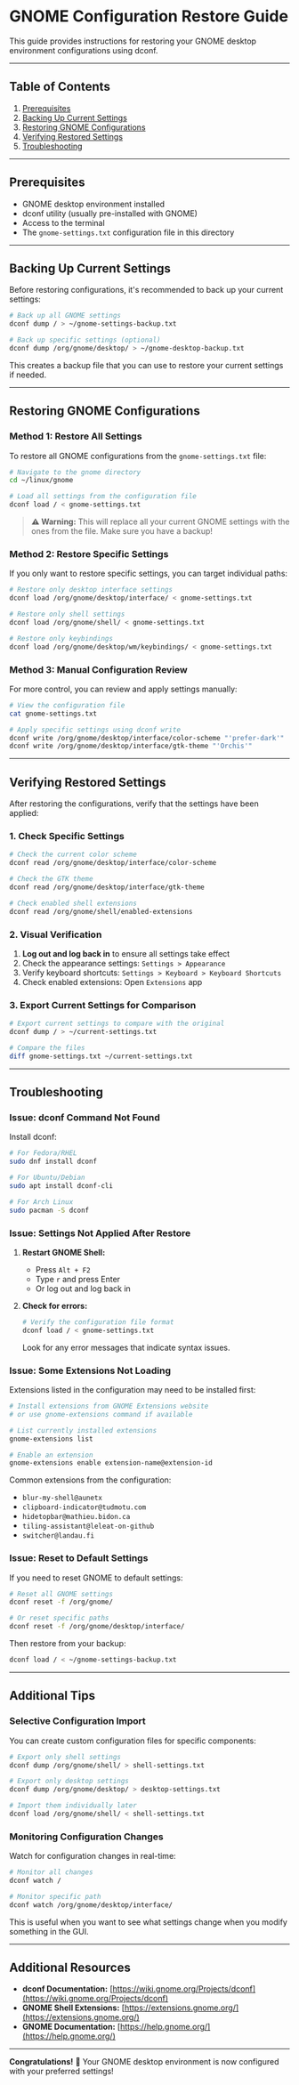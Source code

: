 # GNOME Configuration Restore Guide

This guide provides instructions for restoring your GNOME desktop environment configurations using dconf.

---

## Table of Contents
1. [Prerequisites](#prerequisites)
2. [Backing Up Current Settings](#backing-up-current-settings)
3. [Restoring GNOME Configurations](#restoring-gnome-configurations)
4. [Verifying Restored Settings](#verifying-restored-settings)
5. [Troubleshooting](#troubleshooting)

---

## Prerequisites

- GNOME desktop environment installed
- dconf utility (usually pre-installed with GNOME)
- Access to the terminal
- The `gnome-settings.txt` configuration file in this directory

---

## Backing Up Current Settings

Before restoring configurations, it's recommended to back up your current settings:

```bash
# Back up all GNOME settings
dconf dump / > ~/gnome-settings-backup.txt

# Back up specific settings (optional)
dconf dump /org/gnome/desktop/ > ~/gnome-desktop-backup.txt
```

This creates a backup file that you can use to restore your current settings if needed.

---

## Restoring GNOME Configurations

### Method 1: Restore All Settings

To restore all GNOME configurations from the `gnome-settings.txt` file:

```bash
# Navigate to the gnome directory
cd ~/linux/gnome

# Load all settings from the configuration file
dconf load / < gnome-settings.txt
```

> **⚠️ Warning:** This will replace all your current GNOME settings with the ones from the file. Make sure you have a backup!

### Method 2: Restore Specific Settings

If you only want to restore specific settings, you can target individual paths:

```bash
# Restore only desktop interface settings
dconf load /org/gnome/desktop/interface/ < gnome-settings.txt

# Restore only shell settings
dconf load /org/gnome/shell/ < gnome-settings.txt

# Restore only keybindings
dconf load /org/gnome/desktop/wm/keybindings/ < gnome-settings.txt
```

### Method 3: Manual Configuration Review

For more control, you can review and apply settings manually:

```bash
# View the configuration file
cat gnome-settings.txt

# Apply specific settings using dconf write
dconf write /org/gnome/desktop/interface/color-scheme "'prefer-dark'"
dconf write /org/gnome/desktop/interface/gtk-theme "'Orchis'"
```

---

## Verifying Restored Settings

After restoring the configurations, verify that the settings have been applied:

### 1. Check Specific Settings

```bash
# Check the current color scheme
dconf read /org/gnome/desktop/interface/color-scheme

# Check the GTK theme
dconf read /org/gnome/desktop/interface/gtk-theme

# Check enabled shell extensions
dconf read /org/gnome/shell/enabled-extensions
```

### 2. Visual Verification

1. **Log out and log back in** to ensure all settings take effect
2. Check the appearance settings: `Settings > Appearance`
3. Verify keyboard shortcuts: `Settings > Keyboard > Keyboard Shortcuts`
4. Check enabled extensions: Open `Extensions` app

### 3. Export Current Settings for Comparison

```bash
# Export current settings to compare with the original
dconf dump / > ~/current-settings.txt

# Compare the files
diff gnome-settings.txt ~/current-settings.txt
```

---

## Troubleshooting

### Issue: dconf Command Not Found

Install dconf:

```bash
# For Fedora/RHEL
sudo dnf install dconf

# For Ubuntu/Debian
sudo apt install dconf-cli

# For Arch Linux
sudo pacman -S dconf
```

### Issue: Settings Not Applied After Restore

1. **Restart GNOME Shell:**
   - Press `Alt + F2`
   - Type `r` and press Enter
   - Or log out and log back in

2. **Check for errors:**
   ```bash
   # Verify the configuration file format
   dconf load / < gnome-settings.txt
   ```
   
   Look for any error messages that indicate syntax issues.

### Issue: Some Extensions Not Loading

Extensions listed in the configuration may need to be installed first:

```bash
# Install extensions from GNOME Extensions website
# or use gnome-extensions command if available

# List currently installed extensions
gnome-extensions list

# Enable an extension
gnome-extensions enable extension-name@extension-id
```

Common extensions from the configuration:
- `blur-my-shell@aunetx`
- `clipboard-indicator@tudmotu.com`
- `hidetopbar@mathieu.bidon.ca`
- `tiling-assistant@leleat-on-github`
- `switcher@landau.fi`

### Issue: Reset to Default Settings

If you need to reset GNOME to default settings:

```bash
# Reset all GNOME settings
dconf reset -f /org/gnome/

# Or reset specific paths
dconf reset -f /org/gnome/desktop/interface/
```

Then restore from your backup:

```bash
dconf load / < ~/gnome-settings-backup.txt
```

---

## Additional Tips

### Selective Configuration Import

You can create custom configuration files for specific components:

```bash
# Export only shell settings
dconf dump /org/gnome/shell/ > shell-settings.txt

# Export only desktop settings
dconf dump /org/gnome/desktop/ > desktop-settings.txt

# Import them individually later
dconf load /org/gnome/shell/ < shell-settings.txt
```

### Monitoring Configuration Changes

Watch for configuration changes in real-time:

```bash
# Monitor all changes
dconf watch /

# Monitor specific path
dconf watch /org/gnome/desktop/interface/
```

This is useful when you want to see what settings change when you modify something in the GUI.

---

## Additional Resources

- **dconf Documentation:** [https://wiki.gnome.org/Projects/dconf](https://wiki.gnome.org/Projects/dconf)
- **GNOME Shell Extensions:** [https://extensions.gnome.org/](https://extensions.gnome.org/)
- **GNOME Documentation:** [https://help.gnome.org/](https://help.gnome.org/)

---

**Congratulations!** 🎉 Your GNOME desktop environment is now configured with your preferred settings!
